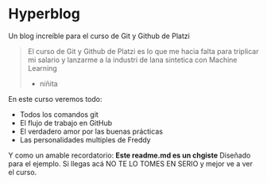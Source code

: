 # Hyperblog
Un blog increíble para el curso de Git y Github de Platzi
>El curso de Git y Github de Platzi es lo que me hacia falta para triplicar mi salario y lanzarme a la industri de lana sintetica con Machine Learning
> - niñita

En este curso veremos todo:
* Todos los comandos git
* El flujo de trabajo en GitHub
* El verdadero amor por las buenas prácticas
* Las personalidades multiples de Freddy

Y como un amable recordatorio: **Este readme.md es un chgiste** Diseñado para el ejemplo. Si llegas acá NO TE LO TOMES EN SERIO y mejor ve a ver el curso.